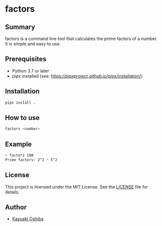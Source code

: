 # factors

## Summary
factors is a command line tool that calculates the prime factors of a number. It is simple and easy to use.

## Prerequisites
- Python 3.7 or later
- pipx installed (see: https://pipxproject.github.io/pipx/installation/)

## Installation

```bash
pipx install .
```

## How to use
```bash
factors <number>
```
## Example
```bash
> factors 100
Prime factors: 2^2 * 5^2
```

## License

This project is licensed under the MIT License.
See the [LICENSE](LICENSE) file for details.

## Author

- [Kazuaki Oshiba](https://github.com/kazusanto)
